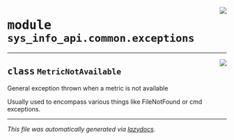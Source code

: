 <!-- markdownlint-disable -->

<a href="../src/sys_info_api/common/exceptions.py#L0"><img align="right" style="float:right;" src="https://img.shields.io/badge/-source-cccccc?style=flat-square"></a>

# <kbd>module</kbd> `sys_info_api.common.exceptions`






---

<a href="../src/sys_info_api/common/exceptions.py#L1"><img align="right" style="float:right;" src="https://img.shields.io/badge/-source-cccccc?style=flat-square"></a>

## <kbd>class</kbd> `MetricNotAvailable`
General exception thrown when a metric is not available 

Usually used to encompass various things like FileNotFound or cmd exceptions. 







---

_This file was automatically generated via [lazydocs](https://github.com/ml-tooling/lazydocs)._
